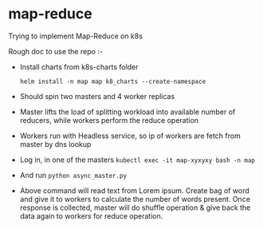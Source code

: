 # map-reduce
Trying to implement Map-Reduce on k8s

Rough doc to use the repo :-
* Install charts from k8s-charts folder

  `helm install -n map map k8_charts --create-namespace`
  
* Should spin two masters and 4 worker replicas

* Master lifts the load of splitting workload into available number of reducers, while workers perform the reduce operation

* Workers run with Headless service, so ip of workers are fetch from master by dns lookup

* Log in, in one of the masters
  `kubectl exec -it map-xyxyxy bash -n map`

* And run `python async_master.py` 

* Above command will read text from Lorem ipsum. Create bag of word and give it to workers to calculate the number of
words present. Once response is collected, master will do shuffle operation & give back the data again to workers for
reduce operation.

